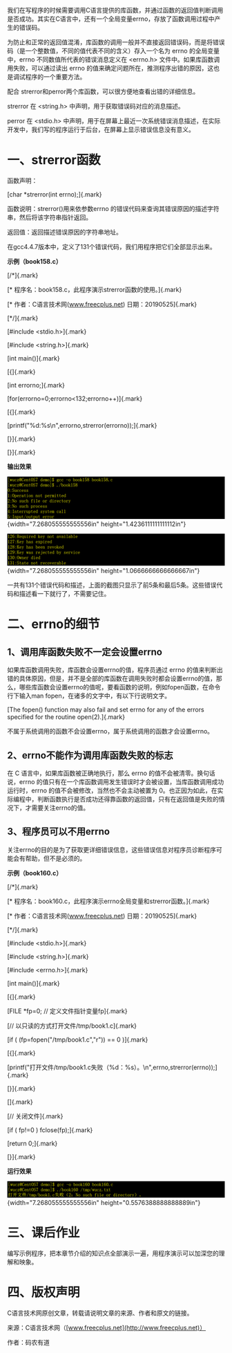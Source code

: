 我们在写程序的时候需要调用C语言提供的库函数，并通过函数的返回值判断调用是否成功。其实在C语言中，还有一个全局变量errno，存放了函数调用过程中产生的错误码。

为防止和正常的返回值混淆，库函数的调用一般并不直接返回错误码，而是将错误码（是一个整数值，不同的值代表不同的含义）存入一个名为
errno 的全局变量中，errno 不同数值所代表的错误消息定义在 \<errno.h\>
文件中。如果库函数调用失败，可以通过读出 errno
的值来确定问题所在，推测程序出错的原因，这也是调试程序的一个重要方法。

配合 strerror和perror两个库函数，可以很方便地查看出错的详细信息。

strerror 在 \<string.h\> 中声明，用于获取错误码对应的消息描述。

perror 在 \<stdio.h\>
中声明，用于在屏幕上最近一次系统错误消息描述，在实际开发中，我们写的程序运行于后台，在屏幕上显示错误信息没有意义。

# 一、strerror函数

函数声明：

[char \*strerror(int errno);]{.mark}

函数说明：strerror()用来依参数errno
的错误代码来查询其错误原因的描述字符串，然后将该字符串指针返回。

返回值：返回描述错误原因的字符串地址。

在gcc4.4.7版本中，定义了131个错误代码，我们用程序把它们全部显示出来。

**示例（book158.c）**

[/\*]{.mark}

[\* 程序名：book158.c，此程序演示strerror函数的使用。]{.mark}

[\* 作者：C语言技术网(www.freecplus.net) 日期：20190525]{.mark}

[\*/]{.mark}

[#include \<stdio.h\>]{.mark}

[#include \<string.h\>]{.mark}

[int main()]{.mark}

[{]{.mark}

[int errorno;]{.mark}

[for(errorno=0;errorno\<132;errorno++)]{.mark}

[{]{.mark}

[printf(\"%d:%s\\n\",errorno,strerror(errorno));]{.mark}

[}]{.mark}

[}]{.mark}

**输出效果**

![](/images/27/media/image1.png){width="7.268055555555556in"
height="1.4236111111111112in"}

![](/images/27/media/image2.png){width="7.268055555555556in"
height="1.0666666666666667in"}

一共有131个错误代码和描述，上面的截图只显示了前5条和最后5条。这些错误代码和描述看一下就行了，不需要记住。

# 二、errno的细节

## 1、调用库函数失败不一定会设置errno

如果库函数调用失败，库函数会设置errno的值，程序员通过 errno
的值来判断出错的具体原因，但是，并不是全部的库函数在调用失败时都会设置errno的值，那么，哪些库函数会设置errno的值呢，要看函数的说明，例如fopen函数，在命令行下输入man
fopen，在诸多的文字中，有以下行说明文字。

[The fopen() function may also fail and set errno for any of the errors
specified for the routine open(2).]{.mark}

不属于系统调用的函数不会设置errno，属于系统调用的函数才会设置errno。

## 2、errno不能作为调用库函数失败的标志

在 C 语言中，如果库函数被正确地执行，那么 errno
的值不会被清零。换句话说，errno
的值只有在一个库函数调用发生错误时才会被设置，当库函数调用成功运行时，errno
的值不会被修改，当然也不会主动被置为
0。也正因为如此，在实际编程中，判断函数执行是否成功还得靠函数的返回值，只有在返回值是失败的情况下，才需要关注errno的值。

## 3、程序员可以不用errno 

关注errno的目的是为了获取更详细错误信息，这些错误信息对程序员诊断程序可能会有帮助，但不是必须的。

**示例（book160.c）**

[/\*]{.mark}

[\* 程序名：book160.c，此程序演示errno全局变量和strerror函数。]{.mark}

[\* 作者：C语言技术网(www.freecplus.net) 日期：20190525]{.mark}

[\*/]{.mark}

[#include \<stdio.h\>]{.mark}

[#include \<string.h\>]{.mark}

[#include \<errno.h\>]{.mark}

[int main()]{.mark}

[{]{.mark}

[FILE \*fp=0; // 定义文件指针变量fp]{.mark}

[// 以只读的方式打开文件/tmp/book1.c]{.mark}

[if ( (fp=fopen(\"/tmp/book1.c\",\"r\")) == 0 )]{.mark}

[{]{.mark}

[printf(\"打开文件/tmp/book1.c失败（%d：%s）。\\n\",errno,strerror(errno));]{.mark}

[}]{.mark}

[]{.mark}

[// 关闭文件]{.mark}

[if ( fp!=0 ) fclose(fp);]{.mark}

[return 0;]{.mark}

[}]{.mark}

**运行效果**

![](/images/27/media/image3.png){width="7.268055555555556in"
height="0.5576388888888889in"}

# 三、课后作业

编写示例程序，把本章节介绍的知识点全部演示一遍，用程序演示可以加深您的理解和映象。

# 四、版权声明

C语言技术网原创文章，转载请说明文章的来源、作者和原文的链接。

来源：C语言技术网（[www.freecplus.net](http://www.freecplus.net)）

作者：码农有道
